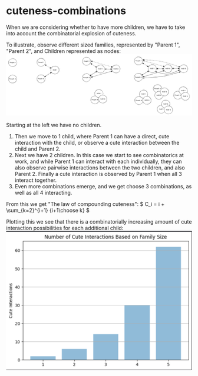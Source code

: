 # cuteness-combinations

When we are considering whether to have more children, we have to take into account the combinatorial explosion of cuteness.

To illustrate, observe different sized families, represented by "Parent 1", "Parent 2", and Children represented as nodes:
![alt text](https://github.com/Eochs/cuteness-combinations/blob/main/combinatorics-drawing.png?raw=true)

Starting at the left we have no children. 
1. Then we move to 1 child, where Parent 1 can have a direct, cute interaction with the child, or observe a cute interaction between the child and Parent 2. 
2. Next we have 2 children. In this case we start to see combinatorics at work, and while Parent 1 can interact with each individually, they can also observe pairwise interactions between the two children, and also Parent 2. Finally a cute interaction is observed by Parent 1 when all 3 interact together.
3. Even more combinations emerge, and we get choose 3 combinations, as well as all 4 interacting. 

From this we get "The law of compounding cuteness": $ C_i = i + \\sum_{k=2}^{i+1} {i+1\\choose k} $

Plotting this we see that there is a combinatorially increasing amount of cute interaction possibilities for each additional child:
![alt text](https://github.com/Eochs/cuteness-combinations/blob/main/cuteness-graph.png?raw=true)
